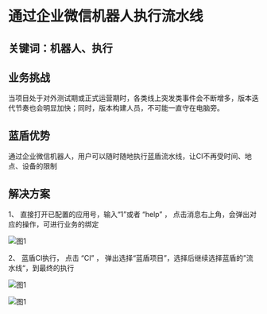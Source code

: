 # 通过企业微信机器人执行流水线


## 关键词：机器人、执行 <a id="&#x51C6;&#x5907;&#x4E8B;&#x9879;"></a>

## 业务挑战 <a id="&#x51C6;&#x5907;&#x4E8B;&#x9879;"></a>

当项目处于对外测试期或正式运营期时，各类线上突发类事件会不断增多，版本迭代节奏也会明显加快；同时，版本构建人员，不可能一直守在电脑旁。

## 蓝盾优势 <a id="&#x51C6;&#x5907;&#x4E8B;&#x9879;"></a>

通过企业微信机器人，用户可以随时随地执行蓝盾流水线，让CI不再受时间、地点、设备的限制

## 解决方案 <a id="&#x51C6;&#x5907;&#x4E8B;&#x9879;"></a>

1、 直接打开已配置的应用号，输入“1”或者 “help” ， 点击消息右上角，会弹出对应的操作，可进行业务的绑定

![&#x56FE;1](../../assets/scene-wechat-robot-exe-a.png)

2、 蓝盾CI执行， 点击 “CI” ， 弹出选择“蓝盾项目”，选择后继续选择蓝盾的”流水线“，到最终的执行

![&#x56FE;1](../../assets/scene-wechat-robot-exe-b.png)

![&#x56FE;1](../../assets/scene-wechat-robot-exe-c.png)